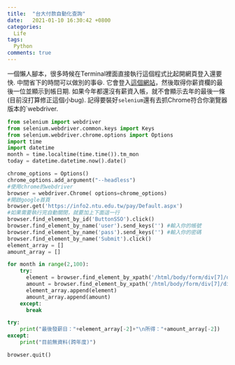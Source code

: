 ```yaml
---
title:  "台大付款自動化查詢"
date:   2021-01-10 16:30:42 +0800
categories: 
  Life
tags:
  Python
comments: true
---
```


一個懶人腳本，很多時候在Terminal裡面直接執行這個程式比起開網頁登入還要快. 
中間省下的時間可以做別的事😆. 
它會登入[這個網站](https://mis.cc.ntu.edu.tw/pay/Default.aspx)，然後取得你薪資欄的最後一位並顯示到帳日期. 
如果今年都還沒有薪資入帳，就不會顯示去年的最後一條(目前沒打算修正這個小bug). 
記得要裝好`selenium`還有去抓Chrome符合你瀏覽器版本的`webdriver. 


```python
from selenium import webdriver
from selenium.webdriver.common.keys import Keys
from selenium.webdriver.chrome.options import Options
import time
import datetime
month = time.localtime(time.time()).tm_mon
today = datetime.datetime.now().date()

chrome_options = Options()  
chrome_options.add_argument("--headless")  
#使用chrome的webdriver
browser = webdriver.Chrome( options=chrome_options)
#開啟google首頁
browser.get('https://info2.ntu.edu.tw/pay/Default.aspx')
#如果需要執行完自動關閉，就要加上下面這一行
browser.find_element_by_id('ButtonSSO').click()
browser.find_element_by_name('user').send_keys('') #輸入你的帳號
browser.find_element_by_name('pass').send_keys('') #輸入你的密碼
browser.find_element_by_name('Submit').click()
element_array = []
amount_array = []

for month in range(2,100):
    try:
      element = browser.find_element_by_xpath('/html/body/form/div[7]/div/div/table/tbody/tr[%d]/td[2]' %(month)).text
      amount = browser.find_element_by_xpath('/html/body/form/div[7]/div/div/table/tbody/tr[%d]/td[4]' %(month)).text
      element_array.append(element)
      amount_array.append(amount)
    except:
      break

try:
    print("最後發薪日："+element_array[-2]+"\n所得："+amount_array[-2])
except:
    print("目前無資料(跨年度)")

browser.quit()

```


